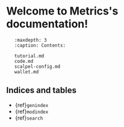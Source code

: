 # Welcome to Metrics's documentation!

```{toctree}
   :maxdepth: 3
   :caption: Contents:

   tutorial.md
   code.md
   scalpel-config.md
   wallet.md
```
## Indices and tables

* {ref}`genindex`
* {ref}`modindex`
* {ref}`search`
